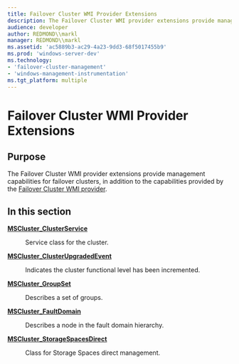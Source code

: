 ```yaml
---
title: Failover Cluster WMI Provider Extensions
description: The Failover Cluster WMI provider extensions provide management capabilities for failover clusters, in addition to the capabilities provided by the Failover Cluster WMI provider.In this sectionMSCluster\_ClusterServiceService class for the cluster.MSCluster\_ClusterUpgradedEventIndicates the cluster functional level has been incremented.MSCluster\_GroupSetDescribes a set of groups.MSCluster\_FaultDomainDescribes a node in the fault domain hierarchy.MSCluster\_StorageSpacesDirectClass for Storage Spaces direct management.
audience: developer
author: REDMOND\\markl
manager: REDMOND\\markl
ms.assetid: 'ac5889b3-ac29-4a23-9dd3-68f5017455b9'
ms.prod: 'windows-server-dev'
ms.technology:
- 'failover-cluster-management'
- 'windows-management-instrumentation'
ms.tgt_platform: multiple
---
```


# Failover Cluster WMI Provider Extensions

## Purpose

The Failover Cluster WMI provider extensions provide management capabilities for failover clusters, in addition to the capabilities provided by the [Failover Cluster WMI provider](https://msdn.microsoft.com/library/mt164664).

## In this section

<dl> <dt>

[**MSCluster\_ClusterService**](mscluster-clusterservice.md)
</dt> <dd>

Service class for the cluster.

</dd> <dt>

[**MSCluster\_ClusterUpgradedEvent**](mscluster-clusterupgradedevent.md)
</dt> <dd>

Indicates the cluster functional level has been incremented.

</dd> <dt>

[**MSCluster\_GroupSet**](mscluster-groupset.md)
</dt> <dd>

Describes a set of groups.

</dd> <dt>

[**MSCluster\_FaultDomain**](mscluster-faultdomain.md)
</dt> <dd>

Describes a node in the fault domain hierarchy.

</dd> <dt>

[**MSCluster\_StorageSpacesDirect**](mscluster-storagespacesdirect.md)
</dt> <dd>

Class for Storage Spaces direct management.

</dd> </dl>

 

 




